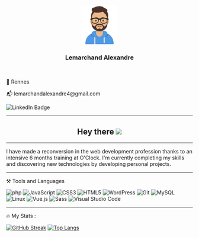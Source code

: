 <div id="header" align="center">
    <img src="avatars.svg" width="100" alt="Conding GIF">
    <h3> Lemarchand Alexandre</h3>
    <br>
    <p align="left">🏡 Rennes </p>
    <p align="left">📬 lemarchandalexandre4@gmail.com</p>
    <a href="https://www.linkedin.com/in/alexandre-lemarchand">
        <img height="18" align="left"
            src="https://img.shields.io/badge/LinkedIn-blue?style=for-the-badge&logo=linkedin&logoColor=white"
            alt="LinkedIn Badge" />
    </a>
</div>

<br>

- - -

<h2 align='center'>
    Hey there
    <img src="https://media.giphy.com/media/hvRJCLFzcasrR4ia7z/giphy.gif" width="30px" />
</h2>

- - -

I have made a reconversion in the web development profession thanks to an intensive 6 months training at O'Clock.
I'm currently completing my skills and discovering new technologies by developing personal projects.

- - -

⚒️ Tools and Languages

<div>
<img width="40" src="https://cdn.jsdelivr.net/gh/devicons/devicon/icons/php/php-plain.svg"  title="php" alt="php"/>
<img width="40" src="https://cdn.jsdelivr.net/gh/devicons/devicon/icons/javascript/javascript-original.svg" title="JavaScript" alt="JavaScript"/>
<img width="40" src="https://cdn.jsdelivr.net/gh/devicons/devicon/icons/css3/css3-original-wordmark.svg" title="CSS3" alt="CSS3"/>
<img width="40" src="https://cdn.jsdelivr.net/gh/devicons/devicon/icons/html5/html5-original-wordmark.svg" title="HTML5" alt="HTML5"/>
<img width="40" src="https://cdn.jsdelivr.net/gh/devicons/devicon/icons/wordpress/wordpress-original.svg" title="WordPress" alt="WordPress"/>
<img width="40" src="https://cdn.jsdelivr.net/gh/devicons/devicon/icons/git/git-original.svg" title="Git" alt="Git"/>
<img width="40" src="https://cdn.jsdelivr.net/gh/devicons/devicon/icons/mysql/mysql-original-wordmark.svg" title="MySQL" alt="MySQL"/>
<img width="40" src="https://cdn.jsdelivr.net/gh/devicons/devicon/icons/linux/linux-original.svg" title="Linux" alt="Linux"/>
<img width="40" src="https://cdn.jsdelivr.net/gh/devicons/devicon/icons/vuejs/vuejs-original-wordmark.svg" title="Vue.js" alt="Vue.js"/>
<img width="40" src="https://cdn.jsdelivr.net/gh/devicons/devicon/icons/sass/sass-original.svg" title="Sass" alt="Sass"/>
<img width="40" src="https://cdn.jsdelivr.net/gh/devicons/devicon/icons/vscode/vscode-original-wordmark.svg" title="Visual Studio Code" alt="Visual Studio Code"/>
</div>

- - - 
🔥 My Stats :

[![GitHub Streak](https://github-readme-streak-stats.herokuapp.com?user=Al3sandre&theme=dark&hide_border=true&date_format=M%20j%5B%2C%20Y%5D)](https://git.io/streak-stats)
[![Top Langs](https://github-readme-stats.vercel.app/api/top-langs/?username=Al3sandre&layout=compact&theme=vision-friendly-dark)](https://github.com/anuraghazra/github-readme-stats)
